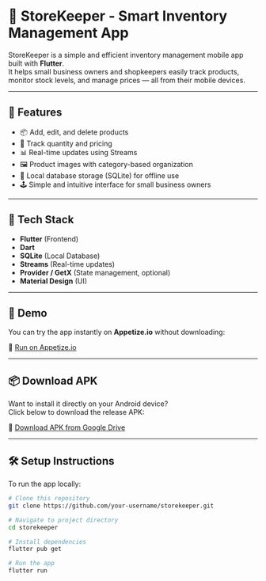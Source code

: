 # 🏪 StoreKeeper - Smart Inventory Management App

StoreKeeper is a simple and efficient inventory management mobile app built with **Flutter**.  
It helps small business owners and shopkeepers easily track products, monitor stock levels, and manage prices — all from their mobile devices.

---

## 🚀 Features

- 📦 Add, edit, and delete products  
- 🧾 Track quantity and pricing  
- 📊 Real-time updates using Streams  
- 🖼️ Product images with category-based organization  
- 💾 Local database storage (SQLite) for offline use  
- 🕹️ Simple and intuitive interface for small business owners  

---

## 🧠 Tech Stack

- **Flutter** (Frontend)
- **Dart**
- **SQLite** (Local Database)
- **Streams** (Real-time updates)
- **Provider / GetX** (State management, optional)
- **Material Design** (UI)

---

## 📱 Demo

You can try the app instantly on **Appetize.io** without downloading:

🔗 [Run on Appetize.io](https://appetize.io/app/b_e4lngfykrfjnohdvcq6a4qag3y)

---

## 📦 Download APK

Want to install it directly on your Android device?  
Click below to download the release APK:

🔗 [Download APK from Google Drive](https://drive.google.com/file/d/1PHv5mw3DQzt1hkV7qEtGjNlXsJ8Ypd-0/view?usp=drive_link)

---

## 🛠️ Setup Instructions

To run the app locally:

```bash
# Clone this repository
git clone https://github.com/your-username/storekeeper.git

# Navigate to project directory
cd storekeeper

# Install dependencies
flutter pub get

# Run the app
flutter run
